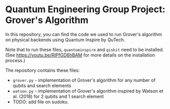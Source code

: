 # Quantum Engineering Group Project: Grover's Algorithm

In this repository, you can find the code we used to run Grover's algorithm on physical backends using Quantum Inspire by QuTech. 

Note that to run these files, `quantuminspire` and `qiskit` need to be installed. (See https://youtu.be/RIPfGD6hBAM for more details on the installation process.)

The repository contains these files:
* `grover.py` - implementation of Grover's algorithm for any number of qubits and search elements
* `watson.py` - implementation of Grover's algorithm inspired by Watson et al. (2018) for 2 qubits and 1 search element
* TODO: add file on sudoku.
